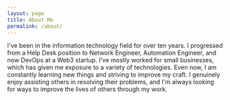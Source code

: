 ```yaml
---
layout: page
title: About Me
permalink: /about/
---
```


I've been in the information technology field for over ten years.
I progressed from a Help Desk position to Network Engineer, Automation Engineer, and now DevOps at a Web3 startup.
I've mostly worked for small businesses, which has given me exposure to a variety of technologies.
Even now, I am constantly learning new things and striving to improve my craft. 
I genuinely enjoy assisting others in resolving their problems, and I'm always looking for ways to improve the lives of others through my work. 